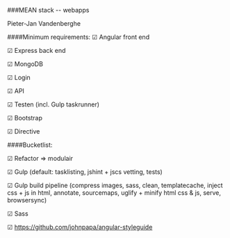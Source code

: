 ###MEAN stack -- webapps

Pieter-Jan Vandenberghe

####Minimum requirements:
☑ Angular front end

☑ Express back end

☑ MongoDB

☑ Login

☑ API

☑ Testen (incl. Gulp taskrunner)

☑ Bootstrap

☑ Directive

####Bucketlist:

☑ Refactor => modulair

☑ Gulp (default: tasklisting, jshint + jscs vetting, tests)

☑ Gulp build pipeline (compress images, sass, clean, templatecache, inject css + js in html, annotate, sourcemaps, uglify + minify html css & js, serve, browsersync)

☑ Sass

☑ https://github.com/johnpapa/angular-styleguide



